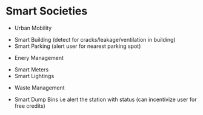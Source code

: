 # Smart Societies

* Urban Mobility
- Smart Building (detect for cracks/leakage/ventilation in building)
- Smart Parking (alert user for nearest parking spot)

* Enery Management
- Smart Meters
- Smart Lightings

* Waste Management 
- Smart Dump Bins i.e alert the station with status (can incentivize user for free credits)

